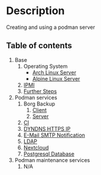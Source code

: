 # Description

Creating and using a podman server

## Table of contents

1. Base
    1. Operating System
        - [Arch Linux Server](base/operating-system/linux/arch/README.md)
        - [Alpine Linux Server](base/operating-system/linux/alpine/README.md)
    2. [IPMI](base/IPMI.md)
    3. [Further Steps](base/further-steps/README.md)
2. Podman services
    1. Borg Backup
        1. [Client](container/services/borg-backup/client/README.md)
        2. [Server](container/services/borg-backup/server/README.md)
    2. [CI](container/services/ci/README.md)
    3. [DYNDNS HTTPS IP](container/services/dynds-https-ip/README.md)
    4. [E-Mail SMTP Notification](container/services/notification/README.md)
    5. [LDAP](container/services/ldap/README.md)
    6. [Nextcloud](container/services/nextcloud/README.md)
    7. [Postgresql Database](container/services/postgresql/README.md)
3. Podman maintenance services
    1. N/A
